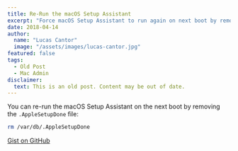 ```yaml
---
title: Re-Run the macOS Setup Assistant
excerpt: "Force macOS Setup Assistant to run again on next boot by removing the .AppleSetupDone file."
date: 2018-04-14
author:
  name: "Lucas Cantor"
  image: "/assets/images/lucas-cantor.jpg"
featured: false
tags:
  - Old Post
  - Mac Admin
disclaimer:
  text: This is an old post. Content may be out of date.
---
```


You can re-run the macOS Setup Assistant on the next boot by removing the `.AppleSetupDone` file:

```bash
rm /var/db/.AppleSetupDone
```

[Gist on GitHub](https://gist.github.com/lucascantor/b009c765d9ddc8439b60568228089a41)
